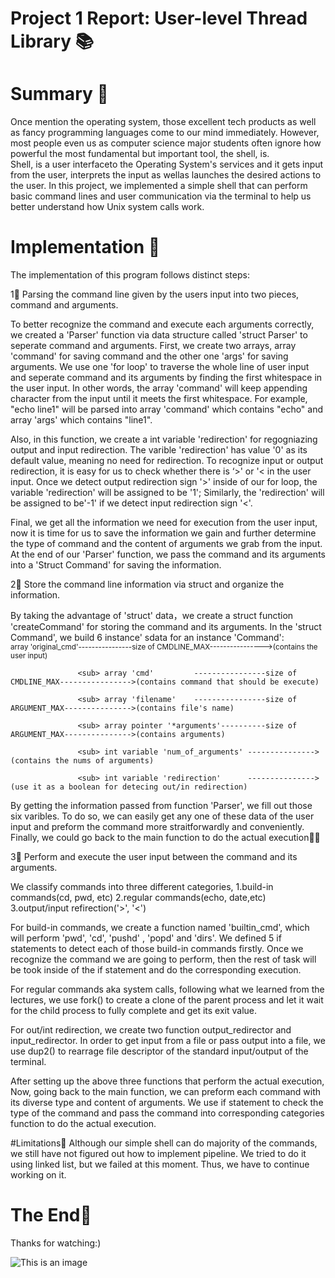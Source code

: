 # Project 1 Report: User-level Thread Library 📚

# Summary 🌟

Once mention the operating system, those excellent tech products as well as fancy programming 
languages come to our mind immediately. However, most people even us as computer science major 
students often ignore how powerful the most fundamental but important tool, the shell, is.  
Shell, is a user interfaceto the Operating System's services and it gets input from the user, 
interprets the input as wellas launches the desired actions to the user. In this project, 
we implemented a simple shell that can perform basic command lines and user communication via 
the terminal to help us better understand how Unix system calls work.

# Implementation 🌟

The implementation of this program follows distinct steps:

1⃣️ Parsing the command line given by the users input into two pieces, command and arguments.

To better recognize the command and execute each arguments correctly, we created a 'Parser' function 
via data structure called 'struct Parser' to seperate command and arguments. First, we create two 
arrays, array 'command' for saving command and the other one 'args' for saving arguments. We use 
one 'for loop' to traverse the whole line of user input and seperate command and its arguments by 
finding the first whitespace in the user input. In other words, the array 'command' will keep 
appending character from the input until it meets the first whitespace. For example, "echo line1" 
will be parsed into array 'command' which contains "echo" and array 'args' which contains "line1". 

Also, in this function, we create a int variable 'redirection' for regogniazing output and input 
redirection. The varible 'redirection' has value '0' as its default value, meaning no need for 
redirection. To recognize input or output redirection, it is easy for us to check whether there 
is ‘>' or '< in the user input. Once we detect output redirection sign '>' inside of our for 
loop, the variable 'redirection' will be assigned to be '1'; Similarly, the 'redirection' will 
be assigned to be'-1' if we detect input redirection sign '<'.

Final, we get all the information we need for execution from the user input, now it is time for 
us to save the information we gain and further determine the type of command and the content of 
arguments we grab from the input. At the end of our 'Parser' function, we pass the command and 
its arguments into a 'Struct Command' for saving the information. 
   
2⃣️ Store the command line information via struct and organize the information.

By taking the advantage of 'struct' data，we create a struct function 'createCommand' for storing 
the command and its arguments. In the 'struct Command', we build 6 instance' sdata for an 
instance 'Command':   
                   <sub> array 'original_cmd'----------------size of CMDLINE_MAX---------------->(contains the user input)
   
                   <sub> array 'cmd'         ----------------size of CMDLINE_MAX---------------->(contains command that should be execute)
                      
                   <sub> array 'filename'    ----------------size of ARGUMENT_MAX--------------->(contains file's name)
                      
                   <sub> array pointer '*arguments'----------size of ARGUMENT_MAX--------------->(contains arguments)
                      
                   <sub> int variable 'num_of_arguments' --------------->(contains the nums of arguments) 
                      
                   <sub> int variable 'redirection'      --------------->(use it as a boolean for detecing out/in redirection)
                                                                                                                
                                 
By getting the information passed from function 'Parser', we fill out those six varibles. To do so, we can easily 
get any one of these data of the user input and preform the command more straitforwardly and conveniently. Finally,
we could go back to the main function to do the actual execution🤸‍♂️


3⃣️ Perform and execute the user input between the command and its arguments.
                      
We classify commands into three different categories, 1.build-in commands(cd, pwd, etc)
                                                      2.regular commands(echo, date,etc)
                                                      3.output/input refirection('>', '<')
                                                         
For build-in commands, we create a function named 'builtin_cmd', which will perform 'pwd', 'cd', 
'pushd' , 'popd' and 'dirs'. We defined 5 if statements to detect each of those build-in commands firstly. 
 Once we recognize the command we are going to perform, then the rest of task will be took inside of
 the if statement and do the corresponding execution.
   
For regular commands aka system calls, following what we learned from the lectures, 
we use fork() to create a clone of the parent process and let it wait for the child process to fully 
complete and get its exit value.
   
For out/int redirection, we create two function output_redirector and input_redirector. 
In order to get input from a file or pass output into a file, we use dup2() to rearrage file 
descriptor of the standard input/output of the terminal.

After setting up the above three functions that perform the actual execution, 
Now, going back to the main function, we can preform each command with its diverse 
type and content of arguments. We use if statement to check the type of the command and pass
the command into corresponding categories function to do the actual execution.
                                                 
                      
#Limitations🌟
Although our simple shell can do majority of the commands, we still have not figured out how to implement pipeline.
We tried to do it using linked list, but we failed at this moment. Thus, we have to continue working on it.
   
# The End🌟
Thanks for watching:)
   
![This is an image](https://www.istockphoto.com/vector/turtle-hiding-in-shell-gm1068845128-285910920)
                  

                                 
